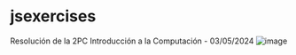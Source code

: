 # jsexercises

Resolución de la 2PC Introducción a la Computación - 03/05/2024
![image](https://github.com/iMauriX/jsexercises/assets/118636731/ffdb1ed8-76f8-41e4-a009-d40eb81a95c2)
